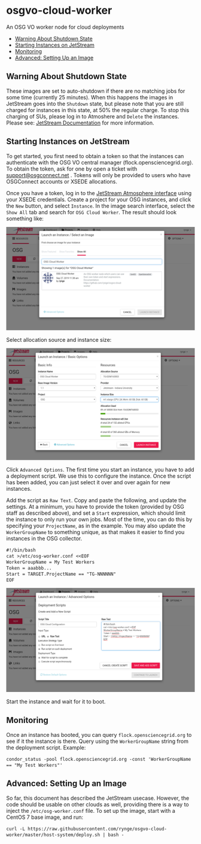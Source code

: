 # osgvo-cloud-worker

An OSG VO worker node for cloud deployments

 * [Warning About Shutdown State](#warning-about-shutdown-state)
 * [Starting Instances on JetStream](#starting-instances-on-jetStream)
 * [Monitoring](#monitoring)
 * [Advanced: Setting Up an Image](#advanced-setting-up-an-image)


## Warning About Shutdown State

These images are set to auto-shutdown if there are no matching jobs for 
some time (currently 25 minutes). When this happens the images in JetStream 
goes into the `Shutdown` state, but please note that you are still charged
for instances in this state, at 50% the regular charge. To stop this charging
of SUs, please log in to Atmoshere and `Delete` the instances. Please see:
[JetStream Documentation](https://iujetstream.atlassian.net/wiki/spaces/JWT/pages/537460754/Instance+management+actions)
for more information.

## Starting Instances on JetStream

To get started, you first need to obtain a token so that the instances can 
authenticate with the OSG VO central manager (flock.opensciencegrid.org). To obtain
the token, ask for one by open a ticket with support@osgconnect.net . Tokens will
only be provided to users who have OSGConnect accounts or XSEDE allocations.

Once you have a token, log in to the [JetStream Atmosphere interface](https://use.jetstream-cloud.org/)
using your XSEDE credentials. Create a project for your OSG instances, and click the
`New` button, and select `Instance`. In the image search interface, select the
`Show All` tab and search for `OSG Cloud Worker`. The result should look something like:

![JetStream image find](https://raw.githubusercontent.com/rynge/osgvo-cloud-worker/master/images/jetstream-find-image.png)

Select allocation source and instance size:

![JetStream image find](https://raw.githubusercontent.com/rynge/osgvo-cloud-worker/master/images/jetstream-instance-launch.png)

Click `Advanced Options`. The first time you start an instance, you have to add a
deployment script. We use this to configure the instance. Once the script has been
added, you can just select it over and over again for new instances.

Add the script as `Raw Text`. Copy and paste the following, and update the settings. At 
a minimum, you have to provide the token (provided by OSG staff as described above), and
set a `Start` expression, which should limit the instance to only run your own jobs. Most
of the time, you can do this by specifying your `ProjectName`, as in the example. You
may also update the `WorkerGroupName` to something unique, as that makes it easier to 
find you instances in the OSG collector.

```
#!/bin/bash
cat >/etc/osg-worker.conf <<EOF
WorkerGroupName = My Test Workers
Token = aaabbb...
Start = TARGET.ProjectName == "TG-NNNNNN"
EOF
```

![JetStream image find](https://raw.githubusercontent.com/rynge/osgvo-cloud-worker/master/images/jetstream-instance-launch-advanced.png)

Start the instance and wait for it to boot.

## Monitoring

Once an instance has booted, you can query `flock.opensciencegrid.org` to see if it the instance
is there. Query using the `WorkerGroupName` string from the deployment script. Example:

```
condor_status -pool flock.opensciencegrid.org -const 'WorkerGroupName == "My Test Workers"'
```

## Advanced: Setting Up an Image

So far, this document has described the JetStream usecase. However, the code should be usable on 
other clouds as well, providing there is a way to inject the `/etc/osg-worker.conf` file. To set
up the image, start with a CentOS 7 base image, and run:

```
curl -L https://raw.githubusercontent.com/rynge/osgvo-cloud-worker/master/host-system/deploy.sh | bash -
```

